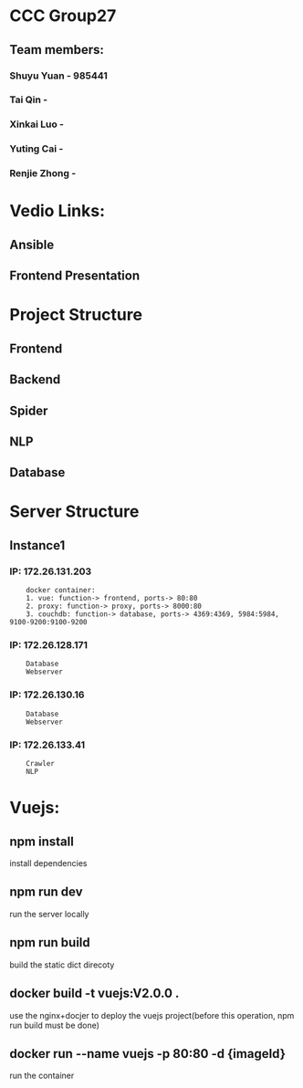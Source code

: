 # CCC Group27
## Team members:
### Shuyu Yuan - 985441
### Tai Qin - 
### Xinkai Luo - 
### Yuting Cai - 
### Renjie Zhong - 

# Vedio Links:
## Ansible

## Frontend Presentation

# Project Structure
## Frontend

## Backend

## Spider

## NLP

## Database

# Server Structure
## Instance1
### IP: 172.26.131.203
        docker container:
        1. vue: function-> frontend, ports-> 80:80
        2. proxy: function-> proxy, ports-> 8000:80 
        3. couchdb: function-> database, ports-> 4369:4369, 5984:5984, 9100-9200:9100-9200

### IP: 172.26.128.171
        Database
        Webserver
        
### IP: 172.26.130.16
        Database
        Webserver
        
### IP: 172.26.133.41
        Crawler
        NLP



# Vuejs:

## npm install
install dependencies

## npm run dev
run the server locally

## npm run build
build the static dict direcoty

## docker build -t vuejs:V2.0.0 .
use the nginx+docjer to deploy the vuejs project(before this operation, npm run build must be done)

## docker run --name vuejs -p 80:80 -d {imageId}
run the container
